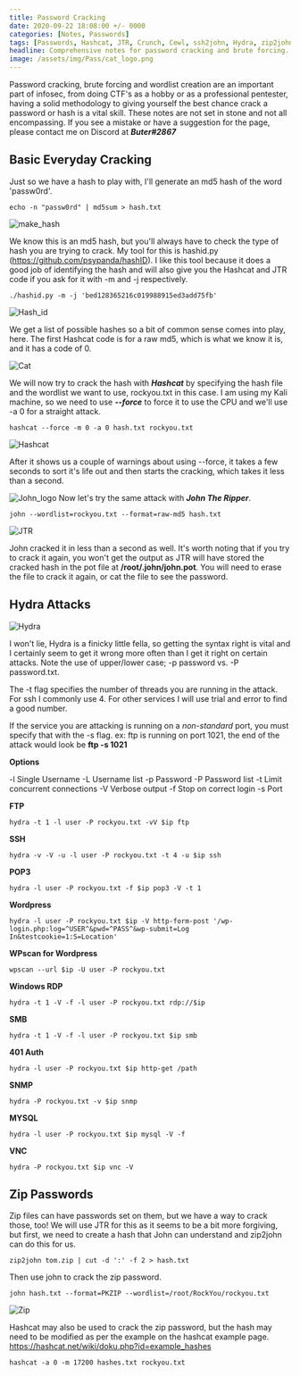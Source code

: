```yaml
---
title: Password Cracking 
date: 2020-09-22 18:08:00 +/- 0000
categories: [Notes, Passwords]
tags: [Passwords, Hashcat, JTR, Crunch, Cewl, ssh2john, Hydra, zip2john]
headline: Comprehensive notes for password cracking and brute forcing.
image: /assets/img/Pass/cat_logo.png
---
```


Password cracking, brute forcing and wordlist creation are an important part of infosec, from doing CTF's as a hobby or as a professional pentester, having a solid methodology to giving yourself the best chance crack a password or hash is a vital skill. These notes are not set in stone and not all encompassing. If you see a mistake or have a suggestion for the page, please contact me on Discord at ***Buter#2867*** 

## Basic Everyday Cracking

Just so we have a hash to play with, I'll generate an md5 hash of the word 'passw0rd'.
```shell
echo -n "passw0rd" | md5sum > hash.txt
```

![make_hash](/assets/img/Pass/1_make_hash.png)

We know this is an md5 hash, but you'll always have to check the type of hash you are trying to crack. My tool for this is hashid.py (<https://github.com/psypanda/hashID>). I like this tool because it does a good job of identifying the hash and will also give you the Hashcat and JTR code if you ask for it with -m and -j respectively.
```shell
./hashid.py -m -j 'bed128365216c019988915ed3add75fb'
```

![Hash_id](/assets/img/Pass/2_hashid.py.png)

We get a list of possible hashes so a bit of common sense comes into play, here. The first Hashcat code is for a raw md5, which is what we know it is, and it has a code of 0. 

![Cat](/assets/img/Pass/cat_logo.png)

We will now try to crack the hash with ***Hashcat*** by specifying the hash file and the wordlist we want to use, rockyou.txt in this case. I am using my Kali machine, so we need to use ***--force*** to force it to use the CPU and we'll use -a 0 for a straight attack.
```shell
hashcat --force -m 0 -a 0 hash.txt rockyou.txt
```

![Hashcat](/assets/img/Pass/3_hashcat.png)

After it shows us a couple of warnings about using --force, it takes a few seconds to sort it's life out and then starts the cracking, which takes it less than a second.

![John_logo](/assets/img/Pass/jtr_logo.png)
Now let's try the same attack with ***John
 The Ripper***.
```shell
john --wordlist=rockyou.txt --format=raw-md5 hash.txt
```

![JTR](/assets/img/Pass/jtr.png)

John cracked it in less than a second as well. It's worth noting that if you try to crack it again, you won't get the output as JTR will have stored the cracked hash in the pot file at **/root/.john/john.pot**. You will need to erase the file to crack it again, or cat the file to see the password.

## Hydra Attacks

![Hydra](/assets/img/Pass/hydra_logo.png)

I won't lie, Hydra is a finicky little fella, so getting the syntax right is vital and I certainly seem to get it wrong more often than I get it right on certain attacks. Note the use of upper/lower case; -p password vs. -P password.txt.

The -t flag specifies the number of threads you are running in the attack. For ssh I commonly use 4. For other services I will use trial and error to find a good number.

If the service you are attacking is running on a *non-standard* port, you must specify that with the -s flag. ex: ftp is running on port 1021, the end of the attack would look be **ftp -s 1021**

**Options**

-l  Single Username
-L Username list
-p Password
-P Password list
-t Limit concurrent connections
-V Verbose output
-f Stop on correct login
-s Port

**FTP**
```shell
hydra -t 1 -l user -P rockyou.txt -vV $ip ftp
```
**SSH**
```shell
hydra -v -V -u -l user -P rockyou.txt -t 4 -u $ip ssh
```
**POP3**
```shell
hydra -l user -P rockyou.txt -f $ip pop3 -V -t 1
```
**Wordpress**
```shell
hydra -l user -P rockyou.txt $ip -V http-form-post '/wp-login.php:log=^USER^&pwd=^PASS^&wp-submit=Log In&testcookie=1:S=Location'
```
**WPscan for Wordpress**
```shell
wpscan --url $ip -U user -P rockyou.txt
```
**Windows RDP**
```shell
hydra -t 1 -V -f -l user -P rockyou.txt rdp://$ip
```
**SMB**
```shell
hydra -t 1 -V -f -l user -P rockyou.txt $ip smb
```
**401 Auth**
```shell
hydra -l user -P rockyou.txt $ip http-get /path
```
**SNMP**
```shell
hydra -P rockyou.txt -v $ip snmp
```
**MYSQL**
```shell
hydra -l user -P rockyou.txt $ip mysql -V -f
```
**VNC**
```shell
hydra -P rockyou.txt $ip vnc -V
```

## Zip Passwords

Zip files can have passwords set on them, but we have a way to crack those, too! We will use JTR for this as it seems to be a bit more forgiving, but first, we need to create a hash that John can understand and zip2john can do this for us.
```shell
zip2john tom.zip | cut -d ':' -f 2 > hash.txt
```
Then use john to crack the zip password.
```shell
john hash.txt --format=PKZIP --wordlist=/root/RockYou/rockyou.txt
```
![Zip](/assets/img/Pass/zippy.png)

Hashcat may also be used to crack the zip password, but the hash may need to be modified as per the example on the hashcat example page.
<https://hashcat.net/wiki/doku.php?id=example_hashes>

```shell
hashcat -a 0 -m 17200 hashes.txt rockyou.txt
```



